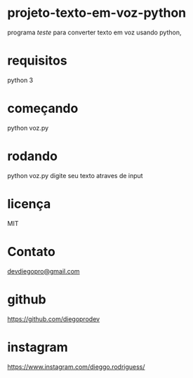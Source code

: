 # projeto-texto-em-voz-python
programa *teste* para converter texto em voz usando python, 
# requisitos
python 3
# começando
python voz.py
# rodando
python voz.py <texto> digite seu texto atraves de input
# licença
MIT
# Contato
devdiegopro@gmail.com
# github
https://github.com/diegoprodev
# instagram
https://www.instagram.com/dieggo.rodriguess/

